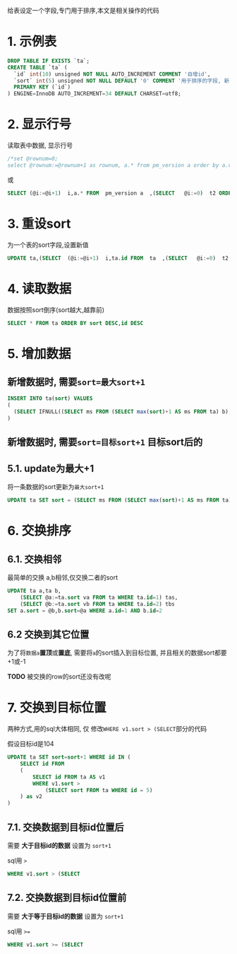 给表设定一个字段,专门用于排序,本文是相关操作的代码

# 1. 示例表

```sql
DROP TABLE IF EXISTS `ta`;
CREATE TABLE `ta` (
  `id` int(10) unsigned NOT NULL AUTO_INCREMENT COMMENT '自增id',
  `sort` int(5) unsigned NOT NULL DEFAULT '0' COMMENT '用于排序的字段, 新记录的值=max(sort)+1',
  PRIMARY KEY (`id`)
) ENGINE=InnoDB AUTO_INCREMENT=34 DEFAULT CHARSET=utf8;
```

# 2. 显示行号

读取表中数据, 显示行号

```sql
/*set @rownum=0;
select @rownum:=@rownum+1 as rownum, a.* from pm_version a order by a.vid desc limit 10;*/
```
或
```sql
SELECT (@i:=@i+1)  i,a.* FROM  pm_version a  ,(SELECT   @i:=0)  t2 ORDER BY a.sort,a.vid DESC ;
```

# 3. 重设sort

为一个表的sort字段,设置新值

```sql
UPDATE ta,(SELECT  (@i:=@i+1)  i,ta.id FROM  ta  ,(SELECT   @i:=0)  t2 WHERE is_del=0 ORDER BY id) b SET sort = b.i WHERE ta.id=b.id
```

# 4. 读取数据

数据按照sort倒序(sort越大,越靠前)

```sql
SELECT * FROM ta ORDER BY sort DESC,id DESC
```

# 5. 增加数据

## 新增数据时, 需要`sort=最大sort+1`

```sql
INSERT INTO ta(sort) VALUES
(
  (SELECT IFNULL((SELECT ms FROM (SELECT max(sort)+1 AS ms FROM ta) b),1))
)
```

## 新增数据时, 需要`sort=目标sort+1` 目标sort后的

## 5.1. update为最大+1

将一条数据的sort更新为`最大sort+1`

```sql
UPDATE ta SET sort = (SELECT ms FROM (SELECT max(sort)+1 AS ms FROM ta) b)
```

# 6. 交换排序

## 6.1. 交换相邻

最简单的交换 a,b相邻,仅交换二者的sort

```sql
UPDATE ta a,ta b,
	(SELECT @a:=ta.sort va FROM ta WHERE ta.id=1) tas,
	(SELECT @b:=ta.sort vb FROM ta WHERE ta.id=2) tbs 
SET a.sort = @b,b.sort=@a WHERE a.id=1 AND b.id=2
```

## 6.2 交换到其它位置

为了将`数据a`**置顶**或**置底**, 需要将`a`的sort插入到目标位置, 并且相关的数据sort都要+1或-1

**TODO** 被交换的row的sort还没有改呢

# 7. 交换到目标位置

两种方式,用的sql大体相同, 仅 修改`WHERE v1.sort > (SELECT`部分的代码

假设目标id是104

```sql
UPDATE ta SET sort=sort+1 WHERE id IN (
	SELECT id FROM
	(
		SELECT id FROM ta AS v1 
		WHERE v1.sort > 
			(SELECT sort FROM ta WHERE id = 5)
	) as v2
)
```

## 7.1. 交换数据到目标id位置后

需要 **大于目标id的数据** 设置为 `sort+1`

sql用 `>`

```sql
WHERE v1.sort > (SELECT
```

## 7.2. 交换数据到目标id位置前

需要 **大于等于目标id的数据** 设置为 `sort+1`

sql用 `>=`

```sql
WHERE v1.sort >= (SELECT
``` 